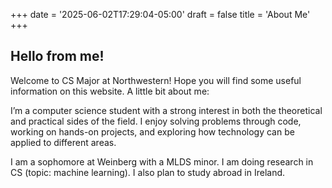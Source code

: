 +++
date = '2025-06-02T17:29:04-05:00'
draft = false
title = 'About Me'
+++
## Hello from me!

Welcome to CS Major at Northwestern! Hope you will find some useful information on this website. A little bit about me:

I’m a computer science student with a strong interest in both the theoretical and practical sides of the field. I enjoy solving problems through code, working on hands-on projects, and exploring how technology can be applied to different areas.

I am a sophomore at Weinberg with a MLDS minor. I am doing research in CS (topic: machine learning). I also plan to study abroad in Ireland.